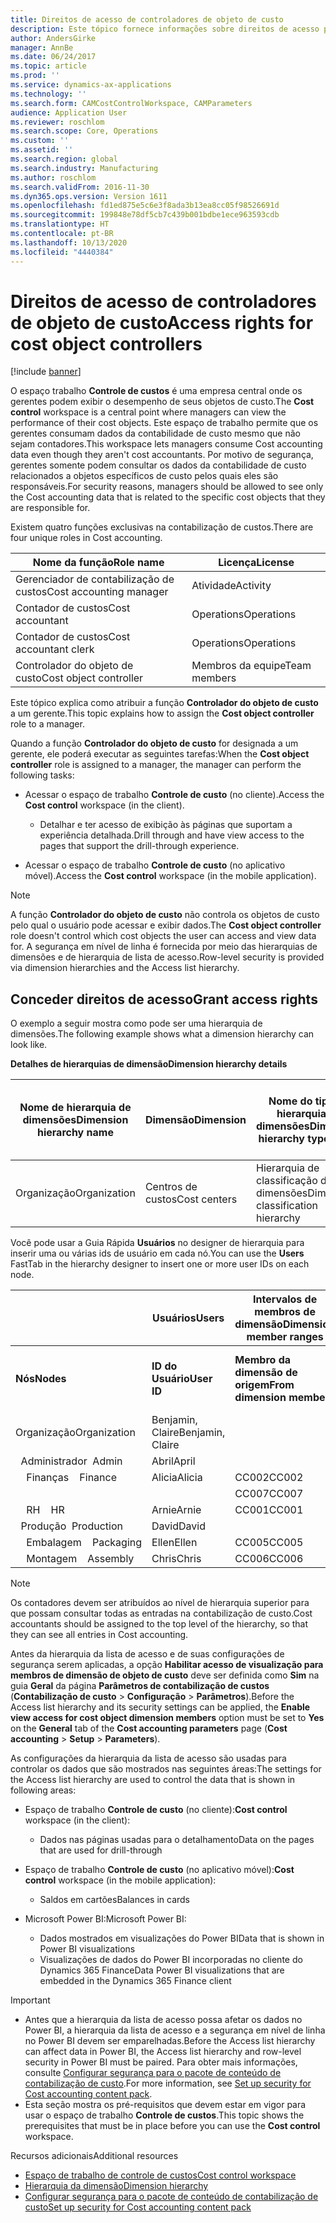 ```yaml
---
title: ​Direitos de acesso de controladores de objeto de custo
description: Este tópico fornece informações sobre direitos de acesso para controladores do objeto de custo.
author: AndersGirke
manager: AnnBe
ms.date: 06/24/2017
ms.topic: article
ms.prod: ''
ms.service: dynamics-ax-applications
ms.technology: ''
ms.search.form: CAMCostControlWorkspace, CAMParameters
audience: Application User
ms.reviewer: roschlom
ms.search.scope: Core, Operations
ms.custom: ''
ms.assetid: ''
ms.search.region: global
ms.search.industry: Manufacturing
ms.author: roschlom
ms.search.validFrom: 2016-11-30
ms.dyn365.ops.version: Version 1611
ms.openlocfilehash: fd1ed875e5c6e3f8ada3b13ea8cc05f98526691d
ms.sourcegitcommit: 199848e78df5cb7c439b001bdbe1ece963593cdb
ms.translationtype: HT
ms.contentlocale: pt-BR
ms.lasthandoff: 10/13/2020
ms.locfileid: "4440384"
---
```

# <a name="access-rights-for-cost-object-controllers"></a><span data-ttu-id="db314-103">​Direitos de acesso de controladores de objeto de custo</span><span class="sxs-lookup"><span data-stu-id="db314-103">Access rights for cost object controllers</span></span>

[!include [banner](../includes/banner.md)]

<span data-ttu-id="db314-104">O espaço trabalho **Controle de custos** é uma empresa central onde os gerentes podem exibir o desempenho de seus objetos de custo.</span><span class="sxs-lookup"><span data-stu-id="db314-104">The **Cost control** workspace is a central point where managers can view the performance of their cost objects.</span></span> <span data-ttu-id="db314-105">Este espaço de trabalho permite que os gerentes consumam dados da contabilidade de custo mesmo que não sejam contadores.</span><span class="sxs-lookup"><span data-stu-id="db314-105">This workspace lets managers consume Cost accounting data even though they aren't cost accountants.</span></span> <span data-ttu-id="db314-106">Por motivo de segurança, gerentes somente podem consultar os dados da contabilidade de custo relacionados a objetos específicos de custo pelos quais eles são responsáveis.</span><span class="sxs-lookup"><span data-stu-id="db314-106">For security reasons, managers should be allowed to see only the Cost accounting data that is related to the specific cost objects that they are responsible for.</span></span>

<span data-ttu-id="db314-107">Existem quatro funções exclusivas na contabilização de custos.</span><span class="sxs-lookup"><span data-stu-id="db314-107">There are four unique roles in Cost accounting.</span></span>

| <span data-ttu-id="db314-108">Nome da função</span><span class="sxs-lookup"><span data-stu-id="db314-108">Role name</span></span>               | <span data-ttu-id="db314-109">Licença</span><span class="sxs-lookup"><span data-stu-id="db314-109">License</span></span>      |
|-------------------------|--------------|
| <span data-ttu-id="db314-110">Gerenciador de contabilização de custos</span><span class="sxs-lookup"><span data-stu-id="db314-110">Cost accounting manager</span></span> | <span data-ttu-id="db314-111">Atividade</span><span class="sxs-lookup"><span data-stu-id="db314-111">Activity</span></span>     |
| <span data-ttu-id="db314-112">Contador de custos</span><span class="sxs-lookup"><span data-stu-id="db314-112">Cost accountant</span></span>         | <span data-ttu-id="db314-113">Operations</span><span class="sxs-lookup"><span data-stu-id="db314-113">Operations</span></span>   |
| <span data-ttu-id="db314-114">Contador de custos</span><span class="sxs-lookup"><span data-stu-id="db314-114">Cost accountant clerk</span></span>   | <span data-ttu-id="db314-115">Operations</span><span class="sxs-lookup"><span data-stu-id="db314-115">Operations</span></span>   |
| <span data-ttu-id="db314-116">Controlador do objeto de custo</span><span class="sxs-lookup"><span data-stu-id="db314-116">Cost object controller</span></span>  | <span data-ttu-id="db314-117">Membros da equipe</span><span class="sxs-lookup"><span data-stu-id="db314-117">Team members</span></span> |

<span data-ttu-id="db314-118">Este tópico explica como atribuir a função **Controlador do objeto de custo** a um gerente.</span><span class="sxs-lookup"><span data-stu-id="db314-118">This topic explains how to assign the **Cost object controller** role to a manager.</span></span>

<span data-ttu-id="db314-119">Quando a função **Controlador do objeto de custo** for designada a um gerente, ele poderá executar as seguintes tarefas:</span><span class="sxs-lookup"><span data-stu-id="db314-119">When the **Cost object controller** role is assigned to a manager, the manager can perform the following tasks:</span></span>

- <span data-ttu-id="db314-120">Acessar o espaço de trabalho **Controle de custo** (no cliente).</span><span class="sxs-lookup"><span data-stu-id="db314-120">Access the **Cost control** workspace (in the client).</span></span>

    - <span data-ttu-id="db314-121">Detalhar e ter acesso de exibição às páginas que suportam a experiência detalhada.</span><span class="sxs-lookup"><span data-stu-id="db314-121">Drill through and have view access to the pages that support the drill-through experience.</span></span>

- <span data-ttu-id="db314-122">Acessar o espaço de trabalho **Controle de custo** (no aplicativo móvel).</span><span class="sxs-lookup"><span data-stu-id="db314-122">Access the **Cost control** workspace (in the mobile application).</span></span>

> [!NOTE]
> <span data-ttu-id="db314-123">A função **Controlador do objeto de custo** não controla os objetos de custo pelo qual o usuário pode acessar e exibir dados.</span><span class="sxs-lookup"><span data-stu-id="db314-123">The **Cost object controller** role doesn't control which cost objects the user can access and view data for.</span></span> <span data-ttu-id="db314-124">A segurança em nível de linha é fornecida por meio das hierarquias de dimensões e de hierarquia de lista de acesso.</span><span class="sxs-lookup"><span data-stu-id="db314-124">Row-level security is provided via dimension hierarchies and the Access list hierarchy.</span></span>

## <a name="grant-access-rights"></a><span data-ttu-id="db314-125">Conceder direitos de acesso</span><span class="sxs-lookup"><span data-stu-id="db314-125">Grant access rights</span></span>
<span data-ttu-id="db314-126">O exemplo a seguir mostra como pode ser uma hierarquia de dimensões.</span><span class="sxs-lookup"><span data-stu-id="db314-126">The following example shows what a dimension hierarchy can look like.</span></span>

<span data-ttu-id="db314-127">**Detalhes de hierarquias de dimensão**</span><span class="sxs-lookup"><span data-stu-id="db314-127">**Dimension hierarchy details**</span></span>

| <span data-ttu-id="db314-128">Nome de hierarquia de dimensões</span><span class="sxs-lookup"><span data-stu-id="db314-128">Dimension hierarchy name</span></span> | <span data-ttu-id="db314-129">Dimensão</span><span class="sxs-lookup"><span data-stu-id="db314-129">Dimension</span></span>    | <span data-ttu-id="db314-130">Nome do tipo de hierarquia de dimensões</span><span class="sxs-lookup"><span data-stu-id="db314-130">Dimension hierarchy type name</span></span>      | <span data-ttu-id="db314-131">Acessar hierarquia de lista</span><span class="sxs-lookup"><span data-stu-id="db314-131">Access list hierarchy</span></span> |
|--------------------------|--------------|------------------------------------|-----------------------|
| <span data-ttu-id="db314-132">Organização</span><span class="sxs-lookup"><span data-stu-id="db314-132">Organization</span></span>             | <span data-ttu-id="db314-133">Centros de custos</span><span class="sxs-lookup"><span data-stu-id="db314-133">Cost centers</span></span> | <span data-ttu-id="db314-134">Hierarquia de classificação de dimensões</span><span class="sxs-lookup"><span data-stu-id="db314-134">Dimension classification hierarchy</span></span> | <span data-ttu-id="db314-135">**Sim**</span><span class="sxs-lookup"><span data-stu-id="db314-135">**Yes**</span></span>               |

<span data-ttu-id="db314-136">Você pode usar a Guia Rápida **Usuários** no designer de hierarquia para inserir uma ou várias ids de usuário em cada nó.</span><span class="sxs-lookup"><span data-stu-id="db314-136">You can use the **Users** FastTab in the hierarchy designer to insert one or more user IDs on each node.</span></span>

|                                   | <span data-ttu-id="db314-137">Usuários</span><span class="sxs-lookup"><span data-stu-id="db314-137">Users</span></span>            | <span data-ttu-id="db314-138">Intervalos de membros de dimensão</span><span class="sxs-lookup"><span data-stu-id="db314-138">Dimension member ranges</span></span>   |                         |
|-----------------------------------|------------------|---------------------------|-------------------------|
| <span data-ttu-id="db314-139">**Nós**</span><span class="sxs-lookup"><span data-stu-id="db314-139">**Nodes**</span></span>                         | <span data-ttu-id="db314-140">**ID do Usuário**</span><span class="sxs-lookup"><span data-stu-id="db314-140">**User ID**</span></span>      | <span data-ttu-id="db314-141">**Membro da dimensão de origem**</span><span class="sxs-lookup"><span data-stu-id="db314-141">**From dimension member**</span></span> | <span data-ttu-id="db314-142">**Membro da dimensão de destino**</span><span class="sxs-lookup"><span data-stu-id="db314-142">**To dimension member**</span></span> |
| <span data-ttu-id="db314-143">Organização</span><span class="sxs-lookup"><span data-stu-id="db314-143">Organization</span></span>                      | <span data-ttu-id="db314-144">Benjamin, Claire</span><span class="sxs-lookup"><span data-stu-id="db314-144">Benjamin, Claire</span></span> |                           |                         |
| <span data-ttu-id="db314-145">&nbsp;&nbsp;Administrador</span><span class="sxs-lookup"><span data-stu-id="db314-145">&nbsp;&nbsp;Admin</span></span>                 | <span data-ttu-id="db314-146">Abril</span><span class="sxs-lookup"><span data-stu-id="db314-146">April</span></span>            |                           |                         |
| <span data-ttu-id="db314-147">&nbsp;&nbsp;&nbsp;&nbsp;Finanças</span><span class="sxs-lookup"><span data-stu-id="db314-147">&nbsp;&nbsp;&nbsp;&nbsp;Finance</span></span>   | <span data-ttu-id="db314-148">Alicia</span><span class="sxs-lookup"><span data-stu-id="db314-148">Alicia</span></span>           | <span data-ttu-id="db314-149">CC002</span><span class="sxs-lookup"><span data-stu-id="db314-149">CC002</span></span>                     | <span data-ttu-id="db314-150">CC003</span><span class="sxs-lookup"><span data-stu-id="db314-150">CC003</span></span>                   |
|                                   |                  | <span data-ttu-id="db314-151">CC007</span><span class="sxs-lookup"><span data-stu-id="db314-151">CC007</span></span>                     | <span data-ttu-id="db314-152">CC007</span><span class="sxs-lookup"><span data-stu-id="db314-152">CC007</span></span>                   |
| <span data-ttu-id="db314-153">&nbsp;&nbsp;&nbsp;&nbsp;RH</span><span class="sxs-lookup"><span data-stu-id="db314-153">&nbsp;&nbsp;&nbsp;&nbsp;HR</span></span>        | <span data-ttu-id="db314-154">Arnie</span><span class="sxs-lookup"><span data-stu-id="db314-154">Arnie</span></span>            | <span data-ttu-id="db314-155">CC001</span><span class="sxs-lookup"><span data-stu-id="db314-155">CC001</span></span>                     | <span data-ttu-id="db314-156">CC001</span><span class="sxs-lookup"><span data-stu-id="db314-156">CC001</span></span>                   |
| <span data-ttu-id="db314-157">&nbsp;&nbsp;Produção</span><span class="sxs-lookup"><span data-stu-id="db314-157">&nbsp;&nbsp;Production</span></span>            | <span data-ttu-id="db314-158">David</span><span class="sxs-lookup"><span data-stu-id="db314-158">David</span></span>            |                           |                         |
| <span data-ttu-id="db314-159">&nbsp;&nbsp;&nbsp;&nbsp;Embalagem</span><span class="sxs-lookup"><span data-stu-id="db314-159">&nbsp;&nbsp;&nbsp;&nbsp;Packaging</span></span> | <span data-ttu-id="db314-160">Ellen</span><span class="sxs-lookup"><span data-stu-id="db314-160">Ellen</span></span>            | <span data-ttu-id="db314-161">CC005</span><span class="sxs-lookup"><span data-stu-id="db314-161">CC005</span></span>                     | <span data-ttu-id="db314-162">CC005</span><span class="sxs-lookup"><span data-stu-id="db314-162">CC005</span></span>                   |
| <span data-ttu-id="db314-163">&nbsp;&nbsp;&nbsp;&nbsp;Montagem</span><span class="sxs-lookup"><span data-stu-id="db314-163">&nbsp;&nbsp;&nbsp;&nbsp;Assembly</span></span>  | <span data-ttu-id="db314-164">Chris</span><span class="sxs-lookup"><span data-stu-id="db314-164">Chris</span></span>            | <span data-ttu-id="db314-165">CC006</span><span class="sxs-lookup"><span data-stu-id="db314-165">CC006</span></span>                     | <span data-ttu-id="db314-166">CC006</span><span class="sxs-lookup"><span data-stu-id="db314-166">CC006</span></span>                   |

> [!NOTE]
> <span data-ttu-id="db314-167">Os contadores devem ser atribuídos ao nível de hierarquia superior para que possam consultar todas as entradas na contabilização de custo.</span><span class="sxs-lookup"><span data-stu-id="db314-167">Cost accountants should be assigned to the top level of the hierarchy, so that they can see all entries in Cost accounting.</span></span>

<span data-ttu-id="db314-168">Antes da hierarquia da lista de acesso e de suas configurações de segurança serem aplicadas, a opção **Habilitar acesso de visualização para membros de dimensão de objeto de custo** deve ser definida como **Sim** na guia **Geral** da página **Parâmetros de contabilização de custos** (**Contabilização de custo** > **Configuração** > **Parâmetros**).</span><span class="sxs-lookup"><span data-stu-id="db314-168">Before the Access list hierarchy and its security settings can be applied, the **Enable view access for cost object dimension members** option must be set to **Yes** on the **General** tab of the **Cost accounting parameters** page (**Cost accounting** > **Setup** > **Parameters**).</span></span>

<span data-ttu-id="db314-169">As configurações da hierarquia da lista de acesso são usadas para controlar os dados que são mostrados nas seguintes áreas:</span><span class="sxs-lookup"><span data-stu-id="db314-169">The settings for the Access list hierarchy are used to control the data that is shown in following areas:</span></span>

- <span data-ttu-id="db314-170">Espaço de trabalho **Controle de custo** (no cliente):</span><span class="sxs-lookup"><span data-stu-id="db314-170">**Cost control** workspace (in the client):</span></span>

    - <span data-ttu-id="db314-171">Dados nas páginas usadas para o detalhamento</span><span class="sxs-lookup"><span data-stu-id="db314-171">Data on the pages that are used for drill-through</span></span>

- <span data-ttu-id="db314-172">Espaço de trabalho **Controle de custo** (no aplicativo móvel):</span><span class="sxs-lookup"><span data-stu-id="db314-172">**Cost control** workspace (in the mobile application):</span></span>

    - <span data-ttu-id="db314-173">Saldos em cartões</span><span class="sxs-lookup"><span data-stu-id="db314-173">Balances in cards</span></span>

- <span data-ttu-id="db314-174">Microsoft Power BI:</span><span class="sxs-lookup"><span data-stu-id="db314-174">Microsoft Power BI:</span></span>

    - <span data-ttu-id="db314-175">Dados mostrados em visualizações do Power BI</span><span class="sxs-lookup"><span data-stu-id="db314-175">Data that is shown in Power BI visualizations</span></span>
    - <span data-ttu-id="db314-176">Visualizações de dados do Power BI incorporadas no cliente do Dynamics 365 Finance</span><span class="sxs-lookup"><span data-stu-id="db314-176">Data Power BI visualizations that are embedded in the Dynamics 365 Finance client</span></span>

> [!IMPORTANT]
> - <span data-ttu-id="db314-177">Antes que a hierarquia da lista de acesso possa afetar os dados no Power BI, a hierarquia da lista de acesso e a segurança em nível de linha no Power BI devem ser emparelhadas.</span><span class="sxs-lookup"><span data-stu-id="db314-177">Before the Access list hierarchy can affect data in Power BI, the Access list hierarchy and row-level security in Power BI must be paired.</span></span> <span data-ttu-id="db314-178">Para obter mais informações, consulte [Configurar segurança para o pacote de conteúdo de contabilização de custo](../../dev-itpro/analytics/setup-security-cost-accounting-content-pack.md).</span><span class="sxs-lookup"><span data-stu-id="db314-178">For more information, see [Set up security for Cost accounting content pack](../../dev-itpro/analytics/setup-security-cost-accounting-content-pack.md).</span></span>
> - <span data-ttu-id="db314-179">Esta seção mostra os pré-requisitos que devem estar em vigor para usar o espaço de trabalho **Controle de custos**.</span><span class="sxs-lookup"><span data-stu-id="db314-179">This topic shows the prerequisites that must be in place before you can use the **Cost control** workspace.</span></span>

<span data-ttu-id="db314-180">Recursos adicionais</span><span class="sxs-lookup"><span data-stu-id="db314-180">Additional resources</span></span>

- [<span data-ttu-id="db314-181">Espaço de trabalho de controle de custos</span><span class="sxs-lookup"><span data-stu-id="db314-181">Cost control workspace</span></span>](cost-control-workspace.md)
- [<span data-ttu-id="db314-182">Hierarquia da dimensão</span><span class="sxs-lookup"><span data-stu-id="db314-182">Dimension hierarchy</span></span>](dimension-hierarchy.md)
- [<span data-ttu-id="db314-183">Configurar segurança para o pacote de conteúdo de contabilização de custo</span><span class="sxs-lookup"><span data-stu-id="db314-183">Set up security for Cost accounting content pack</span></span>](../../dev-itpro/analytics/setup-security-cost-accounting-content-pack.md)
